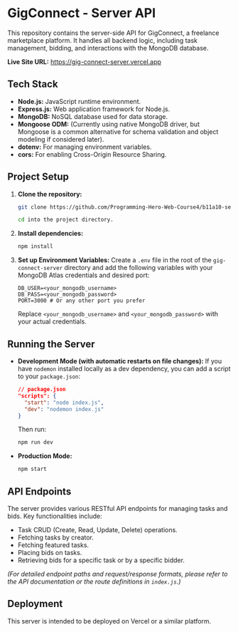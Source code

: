 # GigConnect - Server API

This repository contains the server-side API for GigConnect, a freelance marketplace platform. It handles all backend logic, including task management, bidding, and interactions with the MongoDB database.

**Live Site URL:** 
https://gig-connect-server.vercel.app

## Tech Stack

*   **Node.js:** JavaScript runtime environment.
*   **Express.js:** Web application framework for Node.js.
*   **MongoDB:** NoSQL database used for data storage.
*   **Mongoose ODM:** (Currently using native MongoDB driver, but Mongoose is a common alternative for schema validation and object modeling if considered later).
*   **dotenv:** For managing environment variables.
*   **cors:** For enabling Cross-Origin Resource Sharing.

## Project Setup

1.  **Clone the repository:**
    ```bash
    git clone https://github.com/Programming-Hero-Web-Course4/b11a10-server-side-ronnie012

    cd into the project directory.
    ```

2.  **Install dependencies:**
    ```bash
    npm install
    ```

3.  **Set up Environment Variables:**
    Create a `.env` file in the root of the `gig-connect-server` directory and add the following variables with your MongoDB Atlas credentials and desired port:
    ```env
    DB_USER=<your_mongodb_username>
    DB_PASS=<your_mongodb_password>
    PORT=3000 # Or any other port you prefer
    ```
    Replace `<your_mongodb_username>` and `<your_mongodb_password>` with your actual credentials.

## Running the Server

*   **Development Mode (with automatic restarts on file changes):**
    If you have `nodemon` installed locally as a dev dependency, you can add a script to your `package.json`:
    ```json
    // package.json
    "scripts": {
      "start": "node index.js",
      "dev": "nodemon index.js"
    }
    ```
    Then run:
    ```bash
    npm run dev
    ```

*   **Production Mode:**
    ```bash
    npm start
    ```

## API Endpoints

The server provides various RESTful API endpoints for managing tasks and bids. Key functionalities include:
*   Task CRUD (Create, Read, Update, Delete) operations.
*   Fetching tasks by creator.
*   Fetching featured tasks.
*   Placing bids on tasks.
*   Retrieving bids for a specific task or by a specific bidder.

*(For detailed endpoint paths and request/response formats, please refer to the API documentation or the route definitions in `index.js`.)*

## Deployment

This server is intended to be deployed on Vercel or a similar platform.

